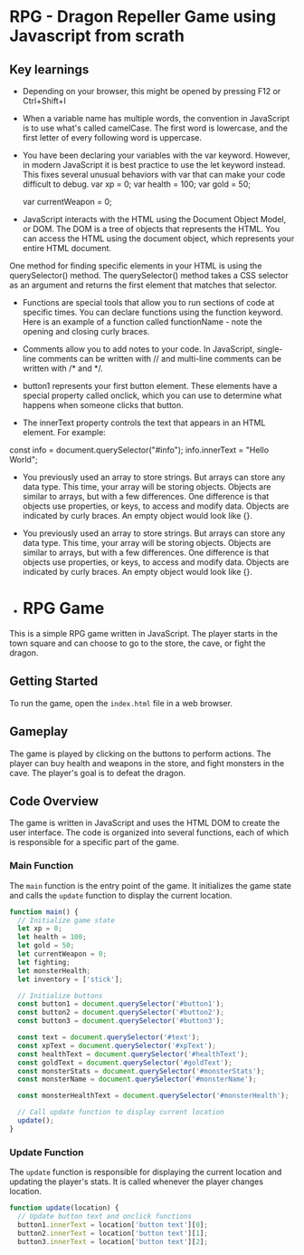 # RPG - Dragon Repeller Game using Javascript from scrath

## Key learnings
- Depending on your browser, this might be opened by pressing F12 or Ctrl+Shift+I
- When a variable name has multiple words, the convention in JavaScript is to use what's called camelCase. The first word is lowercase, and the first letter of every following word is uppercase.

- You have been declaring your variables with the var keyword. However, in modern JavaScript it is best practice to use the let keyword instead. This fixes several unusual behaviors with var that can make your code difficult to debug.
   var xp = 0;
   var health = 100;
   var gold = 50;

   var currentWeapon = 0;

- JavaScript interacts with the HTML using the Document Object Model, or DOM. The DOM is a tree of objects that represents the HTML. You can access the HTML using the document object, which represents your entire HTML document.

One method for finding specific elements in your HTML is using the querySelector() method. The querySelector() method takes a CSS selector as an argument and returns the first element that matches that selector.

- Functions are special tools that allow you to run sections of code at specific times. You can declare functions using the function keyword. Here is an example of a function called functionName - note the opening and closing curly braces. 


- Comments allow you to add notes to your code. In JavaScript, single-line comments can be written with // and multi-line comments can be written with /* and */.

- button1 represents your first button element. These elements have a special property called onclick, which you can use to determine what happens when someone clicks that button.


- The innerText property controls the text that appears in an HTML element. For example:

const info = document.querySelector("#info");
info.innerText = "Hello World";

- You previously used an array to store strings. But arrays can store any data type. This time, your array will be storing objects. Objects are similar to arrays, but with a few differences. One difference is that objects use properties, or keys, to access and modify data.
Objects are indicated by curly braces. An empty object would look like {}.

- You previously used an array to store strings. But arrays can store any data type. This time, your array will be storing objects. Objects are similar to arrays, but with a few differences. One difference is that objects use properties, or keys, to access and modify data.
Objects are indicated by curly braces. An empty object would look like {}.

- # RPG Game

This is a simple RPG game written in JavaScript. The player starts in the town square and can choose to go to the store, the cave, or fight the dragon.

## Getting Started

To run the game, open the `index.html` file in a web browser.

## Gameplay

The game is played by clicking on the buttons to perform actions. The player can buy health and weapons in the store, and fight monsters in the cave. The player's goal is to defeat the dragon.

## Code Overview

The game is written in JavaScript and uses the HTML DOM to create the user interface. The code is organized into several functions, each of which is responsible for a specific part of the game.

### Main Function

The `main` function is the entry point of the game. It initializes the game state and calls the `update` function to display the current location.

```javascript
function main() {
  // Initialize game state
  let xp = 0;
  let health = 100;
  let gold = 50;
  let currentWeapon = 0;
  let fighting;
  let monsterHealth;
  let inventory = ['stick'];

  // Initialize buttons
  const button1 = document.querySelector('#button1');
  const button2 = document.querySelector('#button2');
  const button3 = document.querySelector('#button3');

  const text = document.querySelector('#text');
  const xpText = document.querySelector('#xpText');
  const healthText = document.querySelector('#healthText');
  const goldText = document.querySelector('#goldText');
  const monsterStats = document.querySelector('#monsterStats');
  const monsterName = document.querySelector('#monsterName');

  const monsterHealthText = document.querySelector('#monsterHealth');

  // Call update function to display current location
  update();
}
```

### Update Function

The `update` function is responsible for displaying the current location and updating the player's stats. It is called whenever the player changes location.

```javascript
function update(location) {
  // Update button text and onclick functions
  button1.innerText = location['button text'][0];
  button2.innerText = location['button text'][1];
  button3.innerText = location['button text'][2];

